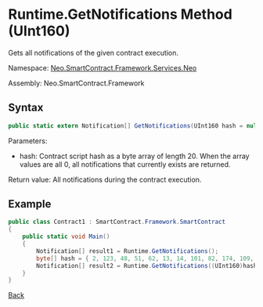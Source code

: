 # Runtime.GetNotifications Method (UInt160)

Gets all notifications of the given contract execution.

Namespace: [Neo.SmartContract.Framework.Services.Neo](../../neo.md)

Assembly: Neo.SmartContract.Framework

## Syntax

```c#
public static extern Notification[] GetNotifications(UInt160 hash = null)
```

Parameters:

- hash: Contract script hash as a byte array of length 20. When the array values are all 0, all notifications that currently exists are returned. 

Return value: All notifications during the contract execution.

## Example

```c#
public class Contract1 : SmartContract.Framework.SmartContract
{
    public static void Main()
    {
        Notification[] result1 = Runtime.GetNotifications();
        byte[] hash = { 2, 123, 48, 51, 62, 13, 14, 101, 82, 174, 109, 29, 169, 249, 64, 159, 85, 30, 53, 238};
        Notification[] result2 = Runtime.GetNotifications((UInt160)hash);
    }
}
```

[Back](../Runtime.md)